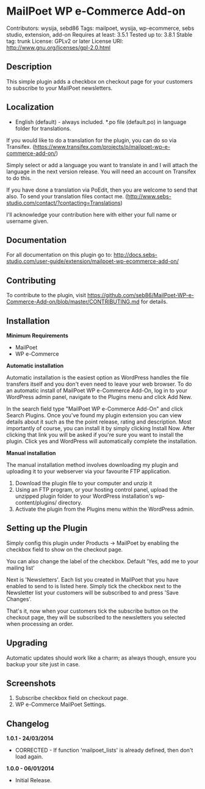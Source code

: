 # MailPoet WP e-Commerce Add-on

Contributors: wysija, sebd86
Tags: mailpoet, wysija, wp-ecommerce, sebs studio, extension, add-on
Requires at least: 3.5.1
Tested up to: 3.8.1
Stable tag: trunk
License: GPLv2 or later
License URI: http://www.gnu.org/licenses/gpl-2.0.html

## Description

This simple plugin adds a checkbox on checkout page for your customers to subscribe to your MailPoet newsletters.

## Localization
* English (default) - always included. *.po file (default.po) in language folder for translations.

If you would like to do a translation for the plugin, you can do so via Transifex.  (https://www.transifex.com/projects/p/mailpoet-wp-e-commerce-add-on/)

Simply select or add a language you want to translate in and I will attach the language in the next version release. You will need an account on Transifex to do this.

If you have done a translation via PoEdit, then you are welcome to send that also. To send your translation files contact me. (http://www.sebs-studio.com/contact/?contacting=Translations)

I'll acknowledge your contribution here with either your full name or username given.

## Documentation

For all documentation on this plugin go to: http://docs.sebs-studio.com/user-guide/extension/mailpoet-wp-ecommerce-add-on/

## Contributing

To contribute to the plugin, visit https://github.com/seb86/MailPoet-WP-e-Commerce-Add-on/blob/master/CONTRIBUTING.md for details.

## Installation

__Minimum Requirements__

* MailPoet
* WP e-Commerce

__Automatic installation__

Automatic installation is the easiest option as WordPress handles the file transfers itself and you don't even need to leave your web browser. To do an automatic install of MailPoet WP e-Commerce Add-On, log in to your WordPress admin panel, navigate to the Plugins menu and click Add New.

In the search field type "MailPoet WP e-Commerce Add-On" and click Search Plugins. Once you've found my plugin extension you can view details about it such as the the point release, rating and description. Most importantly of course, you can install it by simply clicking Install Now. After clicking that link you will be asked if you're sure you want to install the plugin. Click yes and WordPress will automatically complete the installation.

__Manual installation__

The manual installation method involves downloading my plugin and uploading it to your webserver via your favourite FTP application.

1. Download the plugin file to your computer and unzip it
2. Using an FTP program, or your hosting control panel, upload the unzipped plugin folder to your WordPress installation's wp-content/plugins/ directory.
3. Activate the plugin from the Plugins menu within the WordPress admin.

## Setting up the Plugin

Simply config this plugin under Products -> MailPoet by enabling the checkbox field to show on the checkout page.

You can also change the label of the checkbox. Default 'Yes, add me to your mailing list'

Next is 'Newsletters'. Each list you created in MailPoet that you have enabled to send to is listed here. Simply tick the checkbox next to the Newsletter list your customers will be subscribed to and press 'Save Changes'.

That's it, now when your customers tick the subscribe button on the checkout page, they will be subscribed to the newsletters you selected when processing an order.

## Upgrading

Automatic updates should work like a charm; as always though, ensure you backup your site just in case.

## Screenshots

1. Subscribe checkbox field on checkout page.
2. WP e-Commerce MailPoet Settings.

## Changelog

__1.0.1 - 24/03/2014__

* CORRECTED - If function 'mailpoet_lists' is already defined, then don't load again.

__1.0.0 - 06/01/2014__

* Initial Release.